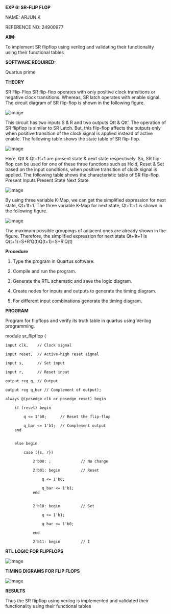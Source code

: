**EXP 6: SR-FLIP FLOP**

NAME: ARJUN.K

REFERENCE NO: 24900977

**AIM:**

To implement  SR flipflop using verilog and validating their functionality using their functional tables

**SOFTWARE REQUIRED:**

Quartus prime

**THEORY**

SR Flip-Flop SR flip-flop operates with only positive clock transitions or negative clock transitions. Whereas, SR latch operates with enable signal. The circuit diagram of SR flip-flop is shown in the following figure.

![image](https://github.com/naavaneetha/SR-FLIPFLOP-USING-CASE/assets/154305477/0f710028-ad52-4d3e-9276-8714cf023a25)

 
This circuit has two inputs S & R and two outputs Qtt & Qtt’. The operation of SR flipflop is similar to SR Latch. But, this flip-flop affects the outputs only when positive transition of the clock signal is applied instead of active enable. The following table shows the state table of SR flip-flop.

![image](https://github.com/naavaneetha/SR-FLIPFLOP-USING-CASE/assets/154305477/dabfc4f4-87e3-4cbc-9472-f89ee1b5ed30)

 
Here, Qtt & Qt+1t+1 are present state & next state respectively. So, SR flip-flop can be used for one of these three functions such as Hold, Reset & Set based on the input conditions, when positive transition of clock signal is applied. The following table shows the characteristic table of SR flip-flop. Present Inputs Present State Next State

![image](https://github.com/naavaneetha/SR-FLIPFLOP-USING-CASE/assets/154305477/dd90d16c-aec5-4290-a586-e2346b1e9eb5)

 
By using three variable K-Map, we can get the simplified expression for next state, Qt+1t+1. The three variable K-Map for next state, Qt+1t+1 is shown in the following figure.

![image](https://github.com/naavaneetha/SR-FLIPFLOP-USING-CASE/assets/154305477/473efad6-d70b-4ca7-aeb7-898bbfca319f)

 
The maximum possible groupings of adjacent ones are already shown in the figure. Therefore, the simplified expression for next state Qt+1t+1 is Q(t+1)=S+R′Q(t)Q(t+1)=S+R′Q(t)

**Procedure**

1.	Type the program in Quartus software.

2.	Compile and run the program.

3.	Generate the RTL schematic and save the logic diagram.

4.	Create nodes for inputs and outputs to generate the timing diagram.

5.	For different input combinations generate the timing diagram.

**PROGRAM**

 Program for flipflops and verify its truth table in quartus using Verilog programming.

 module sr_flipflop (
   
    input clk,    // Clock signal
    
    input reset,  // Active-high reset signal
    
    input s,      // Set input
    
    input r,      // Reset input
    
    output reg q, // Output
    
    output reg q_bar // Complement of output);
    
    always @(posedge clk or posedge reset) begin
    
        if (reset) begin
        
            q <= 1'b0;      // Reset the flip-flop
            
            q_bar <= 1'b1;  // Complement output
        end
        
        
        else begin
        
            case ({s, r})
            
                2'b00: ;             // No change
                
                2'b01: begin         // Reset
                
                    q <= 1'b0;
                    
                    q_bar <= 1'b1;
                end
                
                
                2'b10: begin         // Set
                
                    q <= 1'b1;
                    
                    q_bar <= 1'b0;
              
                end
                
                2'b11: begin         // I


**RTL LOGIC FOR FLIPFLOPS**

![image](https://github.com/user-attachments/assets/9d6f4811-1586-48e6-a812-01331792c40b)



**TIMING DIGRAMS FOR FLIP FLOPS**


![image](https://github.com/user-attachments/assets/b54c9baa-def6-47f1-b09d-60703a6718a2)



**RESULTS**


Thus the  SR flipflop using verilog is implemented and validated their functionality using their functional tables
